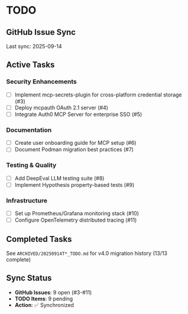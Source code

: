 # TODO

## GitHub Issue Sync
Last sync: 2025-09-14

## Active Tasks

### Security Enhancements
- [ ] Implement mcp-secrets-plugin for cross-platform credential storage (#3)
- [ ] Deploy mcpauth OAuth 2.1 server (#4)
- [ ] Integrate Auth0 MCP Server for enterprise SSO (#5)

### Documentation
- [ ] Create user onboarding guide for MCP setup (#6)
- [ ] Document Podman migration best practices (#7)

### Testing & Quality
- [ ] Add DeepEval LLM testing suite (#8)
- [ ] Implement Hypothesis property-based tests (#9)

### Infrastructure
- [ ] Set up Prometheus/Grafana monitoring stack (#10)
- [ ] Configure OpenTelemetry distributed tracing (#11)

## Completed Tasks
See `ARCHIVED/20250914T*_TODO.md` for v4.0 migration history (13/13 complete)

## Sync Status
- **GitHub Issues**: 9 open (#3-#11)
- **TODO Items**: 9 pending
- **Action**: ✅ Synchronized
